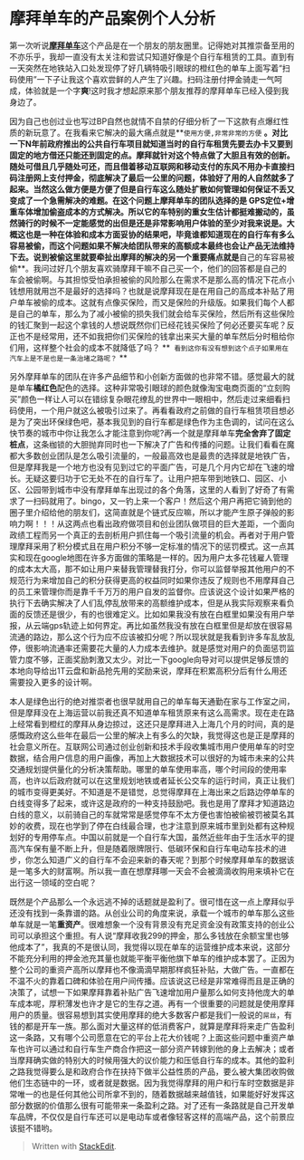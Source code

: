 摩拜单车的产品案例个人分析
=====
第一次听说[**摩拜单车**](http://mobike.com)这个产品是在一个朋友的朋友圈里。记得她对其推崇备至用的不亦乐乎，我却一直没有太关注和尝试只知道好像是个自行车租赁的工具。直到有一天突然在地铁站入口处发现停了好几辆特吸引眼球的橙红色的单车上面写着“扫码使用”一下子让我这个喜欢尝鲜的人产生了兴趣。扫码注册付押金骑走一气呵成，体验就是一个字**爽**!这时我才想起原来那个朋友推荐的摩拜单车已经入侵到我身边了。

因为自己也创过业也写过BP自然也就情不自禁的仔细分析了一下这款有点爆红性质的新玩意了。在我看来它解决的最大痛点就是**`使用方便,非常非常的方便` **。对比一下N年前政府推出的公共自行车项目就知道当时的自行车租赁先要去办卡又要到固定的地方借还只能还到固定的点。摩拜就针对这个特点做了大胆且有效的创新。随处可借且几乎随处可还，而且借着移动互联网和移动支付的东风不用办卡直接扫码注册网上支付押金，彻底解决了最后一公里的问题，体验好了用的人自然就多了起来。当然这么做方便是方便了但是自行车这么随处扩散如何管理如何保证不丢又变成了一个急需解决的难题。在这个问题上摩拜单车的团队选择的是 **GPS定位+增重车体增加偷盗成本**的方式解决。所以它的车特别的重女生估计都挺难搬动的，虽然骑行的时候不一定能感觉的出但是还是非常影响用户体验的至少对我来说是。大概这也是一种在体验和成本方面妥协的结果吧，毕竟谁都知道现在的自行车有多么容易被偷，而这个问题如果不解决给团队带来的高额成本最终也会让产品无法维持下去。说到被偷这里就要牵扯出摩拜的解决的另一个重要痛点就是**自己的车容易被偷**。我问过好几个朋友喜欢骑摩拜干嘛不自己买一个，他们的回答都是自己的车会被偷啊。与其担惊受怕承担被偷的风险那么在需求不是那么高的情况下花点小钱想用就用岂不是最好的选择吗？也就是说摩拜现在是在用自己的高成本补贴了用户单车被偷的成本。这就有点像买保险，而又是保险的升级版。如果我们每个人都是自己的单车，那么为了减小被偷的损失我们就会给车买保险，然后所有这些保险的钱汇聚到一起这个拿钱的人想说既然你们已经花钱买保险了何必还要买车呢？反正也不是经常用，还不如我把你们买保险的钱拿出来买大量的单车然后分时租给你们用，这样整个社会的成本不就降低了吗？ **` 看到这你有没有想到这个点子如果用在汽车上是不是也是一条治堵之路呢？` **

另外摩拜单车的团队在许多产品细节和小创新方面做的也非常不错。感觉最大的就是单车**橘红色**配色的选择。这种非常吸引眼球的颜色就像淘宝电商页面的“立刻购买”颜色一样让人可以在错综复杂眼花缭乱的世界中一眼相中，然后走过来细看扫码使用，一个用户就这么被吸引过来了。再看看政府之前做的自行车租赁项目想必是为了突出环保绿色吧，基本我见到的自行车都是绿色作为主色调的，试问在这么快节奏的城市中你让我怎么才能注意到你呢?再一个就是摩拜单车**完全舍弃了固定桩点**，这条枷锁的大胆抛弃同时也一下解决了广告和传播的问题。让我们看看在魔都大多数创业团队是怎么吸引流量的，一般最高效也是最贵的选择就是地铁广告，但是摩拜我是一个地方也没有见到过它的平面广告，可是几个月内它却在飞速的增长。无疑这要归功于它无处不在的自行车了。让用户把车带到地铁口、园区、小区、公园带到城市中没有摩拜单车出现过的各个角落，这里的人看到了好奇了有需求了一扫码就用了。bingo，又一钓上来一个客户！然后这个用户再把它骑到他的圈子里介绍给他的朋友们，这简直就是个链式反应嘛，所以才能产生原子弹般的影响力啊！！！从这两点也看出政府做项目和创业团队做项目的巨大差距，一个面向政绩工程而另一个真正的去剖析用户抓住每一个吸引流量的机会。再者对于用户管理摩拜采用了积分模式且在用户积分不够一定标准的情况下的惩罚模式。这一点其实和现在google地图在许多方面做的策略是一样的。因为用户太多花钱雇人管理的成本太大高，那不如让用户来替我管理替我打分，你可以监督举报其他用户的不规范行为来增加自己的积分获得更高的权益同时如果你违反了规则也不用摩拜自己的员工来管理你而是靠千千万万的用户自发的监督你。应该说这个设计如果严格的执行下去确实解决了人们乱停乱放带来的高额维护成本，但是从我实际观察来看负面的反馈还是很少，有的也很难定义。比如如果我没有放在白框里如果没有用户举报，从云端gps轨迹上如何界定。再比如虽然我没有放在白框里但是却放在很容易流通的路边，那么这个行为应不应该被扣分呢？所以现状就是我看到许多车乱放乱停，很影响流通率还需要花大量的人力成本去维护。就是感觉对用户的负面惩罚监管力度不够，正面奖励刺激又太少。对比一下google向导对可以提供足够反馈的本地向导给出1T云盘和新品抢先用的奖励来说，摩拜在积累高积分后有什么用还需要投入更多的设计啊。

本人是绿色出行的绝对推崇者也很早就用自己的单车每天通勤在家与工作室之间，但是摩拜没在上海运营以前我还真不知道单车租赁原来有这么高需求。现在走在路上经常看到橙红的摩拜从身边掠过，这还只是摩拜进入上海几个月的时间，真的是感慨政府这么些年在最后一公里的解决上有多么的欠缺，我觉得这也是正是摩拜的社会意义所在。互联网公司通过创业创新和技术手段收集城市用户使用单车的时空数据，结合用户信息的用户画像，再加上大数据技术可以很好的为城市未来的公共交通规划提供量化的分析决策帮助。哪里的单车使用率高，哪个时间段的使用率高，也许以后政府就可以在这里规划地铁或者延长公交车的运行时间，真正让我们的城市变得更美好。不知道是不是错觉，总觉得摩拜在上海出来之后路边停单车的白线变得多了起来，或许这是政府的一种支持鼓励吧。我也是用了摩拜才知道路边白线的意义，以前骑自己的车就常常是感觉停车不太方便也害怕被偷被罚被莫名其妙的收费，现在也学到了停在白线最合理，也才注意到原来城市里到处都有这种规划好的专用停车点。中国以前就是一个自行车大国，虽然近些年由于生活水平的提高汽车保有量不断上升，但是随着限牌限行、低碳环保和自行车电动车技术的进步，你怎么知道广义的自行车不会迎来新的春天呢？到那个时候摩拜单车的数据该是一笔多大的财富啊。所以我一直在想摩拜哪一天会不会被滴滴收购用来填补它在出行这一领域的空白呢？

既然是个产品那么一个永远逃不掉的话题就是盈利了。很可惜在这一点上摩拜似乎还没有找到一条靠谱的路。从创业公司的角度来说，承载一个城市的单车那么这些单车就是一笔**重资产**。很难想象一个没有背景没有充足资金没有政策支持的创业公司可以承担这个重担。有人说“摩拜收我299的押金，那么多钱放在余额宝里也够他成本了”，我真的不是很认同，我觉得以现在单车的运营维护成本来说，这部分不能充分利用的押金池充其量也就能平衡平衡他旗下单车的维护成本罢了。正因为整个公司的重资产高所以摩拜也不像滴滴早期那样疯狂补贴，大做广告。一直都在不温不火的靠着口碑和体验在用户间传播。应该说这已经是非常难得而且是正确的决策了，试想一下如果摩拜靠着补贴广告飞速增加用户量那么如何支持他庞大的单车成本呢，厚积薄发也许才是它的生存之道。再有一个很重要的问题就是使用摩拜用户的质量。很容易想到其实使用摩拜的绝大多数客户都是我们一般说的`屌丝`，有钱的都是开车一族。那么面对大量这样的低消费客户，就算是摩拜将来走广告盈利这一条路，又有哪个公司愿意在它的平台上花大价钱呢？上面这些问题中重资产单车也许可以通过和自行车生产商合作把这一部分资产转嫁到他的身上去解决；或者当摩拜确实做的特别大的时候用强大的议价能力和压低自行车的成本。其他的盈利之路我觉得要么是和政府合作在扶持下做半公益性质的产品，要么被大集团收购做他们生态链中的一环，或者就是数据。因为我觉得摩拜的用户和行车时空数据是非常唯一的也是任何其他公司所拿不到的，随着数据越来越值钱，如果能好好发挥这部分数据的价值那么很有可能带来一条盈利之路。对了还有一条路就是自己开发单车品牌，不仅仅是自行车还可以是电动车或者像轻客这样的高端产品，这个前景应该挺不错哟。


> Written with [StackEdit](https://stackedit.io/).